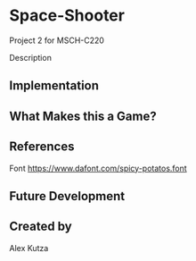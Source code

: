 # Space-Shooter
Project 2 for MSCH-C220

Description

## Implementation

## What Makes this a Game?

## References
Font
https://www.dafont.com/spicy-potatos.font

## Future Development

## Created by
Alex Kutza

